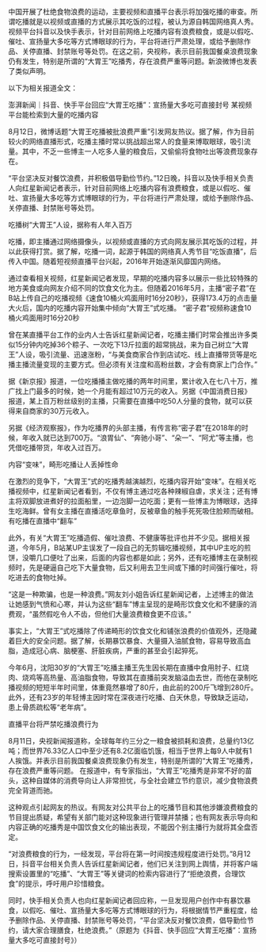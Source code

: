 中国开展了杜绝食物浪费的运动，主要视频和直播平台表示将加强吃播的审查。所谓吃播就是以视频或直播的方式展示其吃饭的过程，被认为源自韩国网络真人秀。视频平台抖音以及快手表示，针对目前网络上吃播内容有浪费粮食，或是以假吃、催吐、宣扬量大多吃等方式博眼球的行为，平台将进行严肃处理，或给予删除作品、关停直播、封禁账号等处罚。在这之前，央视称，表示目前我国餐桌浪费现象仍有发生，特别是所谓的“大胃王”吃播秀，存在浪费严重等问题。新浪微博也发表了类似声明。

以下为相关报道全文：

澎湃新闻｜抖音、快手平台回应“大胃王吃播”：宣扬量大多吃可直接封号 某视频平台能检索到大量的吃播内容

8月12日，微博话题“大胃王吃播被批浪费严重”引发网友热议。据了解，作为目前较火的网络直播形式，吃播主播时常以挑战超出常人的食量来博取眼球，吸引流量。其中，不乏一些博主一人吃多人量的粮食后，又偷偷将食物吐出等浪费现象存在。

“平台坚决反对餐饮浪费，并积极倡导勤俭节约。”12日晚，抖音以及快手相关负责人向红星新闻记者表示，针对目前网络上吃播内容有浪费粮食，或是以假吃、催吐、宣扬量大多吃等方式博眼球的行为，平台将进行严肃处理，或给予删除作品、关停直播、封禁账号等处罚。

吃播树“大胃王”人设，据称有人年入百万

吃播，即主播通过网络摄像头，以视频或直播的方式向网友展示其吃饭的过程，并以此获得打赏。据了解，吃播一词，起源于韩国的网络真人秀节目“吃饭直播”，后传入中国。随着短视频直播平台兴起，2016年开始逐渐风靡国内网络。

通过查看相关视频，红星新闻记者发现，早期的吃播内容多以展示一些比较特殊的地方美食或向网友介绍不同的饮食文化为主。但随着2016年5月，主播“密子君”在B站上传自己的吃播视频《速食10桶火鸡面用时16分20秒》，获得173.4万的点击量大火后，国内的吃播内容开始集中倾向“大胃王”式吃播。 “密子君”视频称速食10桶火鸡面用时16分20秒

曾在某直播平台工作的业内人士告诉红星新闻记者，吃播主播们时常会推出许多类似15分钟内吃掉36个粽子、一次吃下13斤拉面的超常挑战，来为自己树立“大胃王”人设，吸引流量、迅速涨粉，“与美食商家合作到店试吃、线上直播带货等是吃播主播流量变现的主要方式。但必须有关注度和高粉丝数，才会有商家上门合作。”

据《新京报》报道，一位吃播播主做吃播的两年时间里，累计收入在七八十万，推广找上门最多的时候，她一个月能有超过10万元的收入。另据《中国消费日报》报道，某上百万粉丝级别的主播，只需要在直播中吃50人分量的食物，就可以获得来自商家的30万元收入。

另据《经济观察报》，作为吃播界的头部主播，有传言称“密子君”在2018年的时候，年收入就已达到700万。“浪胃仙”、“奔驰小哥”、“朵一”、“阿尤”等主播，也凭借吃播带货，年收入过百万。

内容“变味”，畸形吃播让人丢掉性命

在激烈的竞争下，“大胃王”式的吃播秀越演越烈，吃播内容开始“变味”。在相关吃播视频中，红星新闻记者看到，不仅有博主通过吃各种辣椒自虐，求关注；还有博主将双脚放进煮好的拉面船里，一边泡脚一边吃面；更有一些博主为博眼球，选择生吃海鲜。曾有女主播在直播活吃章鱼时，反被章鱼的触手死死吸住脸颊而破相。 有吃播在直播中“翻车”

此外，有关“大胃王”吃播造假、催吐浪费、不健康等批评也并不少见。据相关报道，今年5月，B站某UP主误发了一段自己的无剪辑吃播视频，其中UP主吃的煎饼，没嚼几口便吐了出来，后面的内容也都是如此；另外，还有吃播博主在录制视频时，先是硬逼自己吃下大量食物，后又利用去卫生间或下播的时间强行催吐，将吃进去的食物吐掉。

“这是一种欺骗，也是一种浪费。”网友刘小姐告诉红星新闻记者，上述博主的做法让她感到气愤和心寒，并认为这些“翻车”博主呈现的是畸形饮食文化和不健康的消费观，“虽然假吃令人不齿，但他们大量浪费粮食更不应该。”

事实上，“大胃王”式吃播除了传递畸形的饮食文化和铺张浪费的价值观外，还隐藏着巨大的安全问题。据了解，长期暴饮暴食、大量摄入油腻食物，容易导致高血脂，造成冠心病、脑梗塞、肝脏疾病，严重的甚至会引起猝死。

今年6月，沈阳30岁的“大胃王”吃播主播王先生因长期在直播中食用肘子、红烧肉、烧鸡等高热量、高油脂食物，导致其在直播前突发脑溢血去世，而他在录制吃播视频的短短半年时间里，体重竟然暴增了80斤，由此前的200斤飞增到280斤。此外，还有23岁的年轻博主因时常在深夜进行吃播、白天休息，导致缺乏运动，患上骨质疏松等“老年病”。

直播平台将严禁吃播浪费行为

8月11日，央视新闻报道称，全球每年约三分之一粮食被损耗和浪费，总量约13亿吨；而世界76.33亿人口中至少还有8.2亿面临饥饿，相当于世界上每9人中就有1人挨饿。并表示目前我国餐桌浪费现象仍有发生，特别是所谓的“大胃王”吃播秀，存在浪费严重等问题。 在报道中，有专家指出，“大胃王”吃播秀是非常不好的苗头，这种自媒体的消费导向让人非常担忧，与全社会建立节约意识，减少食物浪费完全背道而驰。

这种观点引起网友的热议。有网友对公共平台上的吃播节目和其他涉嫌浪费粮食的节目提出质疑，希望有关部门能对这种现象进行管理并禁播；也有网友表示导向和内容正确的吃播秀是中国饮食文化的输出表现，不能因个别主播行为就将其全盘否定。

“对浪费粮食的行为，一经发现，平台将在第一时间按违规程度进行处罚。”8月12日，抖音平台相关负责人告诉红星新闻记者，他们已关注到网上舆情，并将客户端搜索设置里的“吃播”、“大胃王”等关键词的检索内容进行了“拒绝浪费，合理饮食”的提示，呼吁用户珍惜粮食。

同时，快手相关负责人也向红星新闻记者回应称，一旦发现用户创作中有暴饮暴食，以假吃、催吐、宣扬量大多吃等方式博眼球的行为，将根据情节严重程度，给予删除作品、关停直播、封禁账号等处罚，“平台坚决反对餐饮浪费，倡导勤俭节约，请大家合理膳食，杜绝浪费。”（原题为《抖音、快手回应“大胃王吃播”：宣扬量大多吃可直接封号》）


